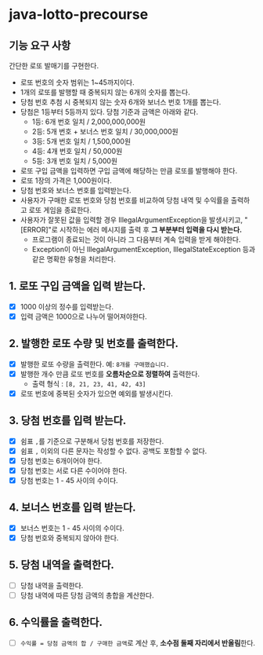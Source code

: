 # java-lotto-precourse
## 기능 요구 사항
간단한 로또 발매기를 구현한다.

* 로또 번호의 숫자 범위는 1~45까지이다.
* 1개의 로또를 발행할 때 중복되지 않는 6개의 숫자를 뽑는다.
* 당첨 번호 추첨 시 중복되지 않는 숫자 6개와 보너스 번호 1개를 뽑는다.
* 당첨은 1등부터 5등까지 있다. 당첨 기준과 금액은 아래와 같다.
    * 1등: 6개 번호 일치 / 2,000,000,000원
    * 2등: 5개 번호 + 보너스 번호 일치 / 30,000,000원
    * 3등: 5개 번호 일치 / 1,500,000원
    * 4등: 4개 번호 일치 / 50,000원
    * 5등: 3개 번호 일치 / 5,000원
* 로또 구입 금액을 입력하면 구입 금액에 해당하는 만큼 로또를 발행해야 한다.
* 로또 1장의 가격은 1,000원이다.
* 당첨 번호와 보너스 번호를 입력받는다.
* 사용자가 구매한 로또 번호와 당첨 번호를 비교하여 당첨 내역 및 수익률을 출력하고 로또 게임을 종료한다.
* 사용자가 잘못된 값을 입력할 경우 IllegalArgumentException을 발생시키고, "[ERROR]"로 시작하는 에러 메시지를 출력 후 **그 부분부터 입력을 다시 받는다.**
    * 프로그램이 종료되는 것이 아니라 그 다음부터 계속 입력을 받게 해야한다. 
    * Exception이 아닌 IllegalArgumentException, IllegalStateException 등과 같은 명확한 유형을 처리한다.

## 1. 로또 구입 금액을 입력 받는다. 
* [x] 1000 이상의 정수를 입력받는다.
* [x] 입력 금액은 1000으로 나누어 떨어져야한다.

## 2. 발행한 로또 수량 및 번호를 출력한다.
* [x] 발행한 로또 수량을 출력한다. 예: `8개를 구매했습니다.`
* [x] 발행한 개수 만큼 로또 번호를 **오름차순으로 정렬하여** 출력한다.
    * 출력 형식 : `[8, 21, 23, 41, 42, 43]` 
* [x] 로또 번호에 중복된 숫자가 있으면 예외를 발생시킨다.

## 3. 당첨 번호를 입력 받는다.
* [x] 쉼표 `,`를 기준으로 구분해서 당첨 번호를 저장한다.
* [x] 쉼표 `,` 이외의 다른 문자는 작성할 수 없다. 공백도 포함할 수 없다.
* [x] 당첨 번호는 6개이어야 한다.
* [x] 당첨 번호는 서로 다른 수이어야 한다.
* [x] 당첨 번호는 1 - 45 사이의 수이다.

## 4. 보너스 번호를 입력 받는다.
* [x] 보너스 번호는 1 - 45 사이의 수이다.
* [x] 당첨 번호와 중복되지 않아야 한다.

## 5. 당첨 내역을 출력한다.
* [ ] 당첨 내역을 출력한다.
* [ ] 당첨 내역에 따른 당첨 금액의 총합을 계산한다.

## 6. 수익률을 출력한다.
* [ ] `수익률 = 당첨 금액의 합 / 구매한 금액`로 계산 후, **소수점 둘째 자리에서 반올림**한다.